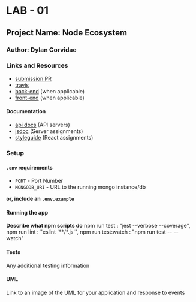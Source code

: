 # LAB - 01

## Project Name: Node Ecosystem

### Author: Dylan Corvidae

### Links and Resources
* [submission PR](http://xyz.com)
* [travis](http://xyz.com)
* [back-end](http://xyz.com) (when applicable)
* [front-end](http://xyz.com) (when applicable)

#### Documentation
* [api docs](http://xyz.com) (API servers)
* [jsdoc](/docs) (Server assignments)
* [styleguide](http://xyz.com) (React assignments)

### Setup
#### `.env` requirements
* `PORT` - Port Number
* `MONGODB_URI` - URL to the running mongo instance/db

**or, include an `.env.example`**

#### Running the app


**Describe what npm scripts do**
    npm run test : "jest --verbose --coverage",
    npm run lint : "eslint '**/*.js'",
    npm run test:watch : "npm run test -- --watch"
  
#### Tests
Any additional testing information

#### UML
Link to an image of the UML for your application and response to events
